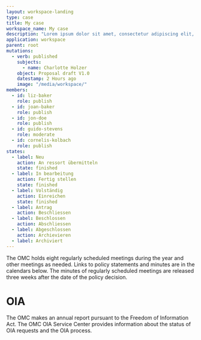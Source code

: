 ```yaml
---
layout: workspace-landing
type: case
title: My case
workspace_name: My case
description: "Lorem ipsum dolor sit amet, consectetur adipiscing elit, sed do eiusmod tempor incididunt ut labore et dolore magna aliqua. Ut enim ad minim veniam, quis nostrud exercitation ullamco laboris nisi ut aliquip ex ea commodo consequat. "
application: workspace
parent: root
mutations:
  - verb: published
    subjects:
      - name: Charlotte Holzer
    object: Proposal draft V1.0
    datestamp: 2 Hours ago
    image: "/media/workspace/"
members:
  - id: liz-baker
    role: publish
  - id: joan-baker
    role: publish
  - id: jon-doe
    role: publish
  - id: guido-stevens
    role: moderate
  - id: cornelis-kolbach
    role: publish
states:
  - label: Neu
    action: An ressort übermitteln
    state: finished
  - label: In bearbeitung
    action: Fertig stellen
    state: finished
  - label: Volständig
    action: Einreichen
    state: finished
  - label: Antrag
    action: Beschliessen
  - label: Beschlossen
    action: Abschliessen
  - label: Abgeschlossen
    action: Archievieren
  - label: Archiviert
---
```


The OMC holds eight regularly scheduled meetings during the year and other meetings as needed. Links to policy statements and minutes are in the calendars below. The minutes of regularly scheduled meetings are released three weeks after the date of the policy decision.

# OIA

The OMC makes an annual report pursuant to the Freedom of Information Act. The OMC OIA Service Center provides information about the status of OIA requests and the OIA process.

